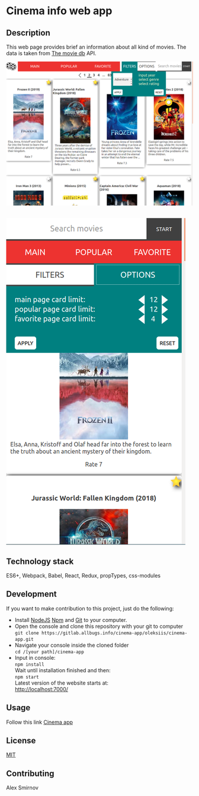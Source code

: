 # Cinema info web app

## Description
This web page provides brief an information about all kind of movies. The data is taken from [The movie db](https://www.themoviedb.org) API. 
<br />

![](src/images/preview2.png)
<br />
<br />

![](src/images/preview1.png)

## Technology stack
ES6+, Webpack, Babel, React, Redux, propTypes, css-modules

## Development
If you want to make contribution to this project, just do the following: 
* Install [NodeJS](https://nodejs.org/en/download/) [Npm](https://docs.npmjs.com/cli/install) and [Git](https://www.atlassian.com/git/tutorials/install-git) to your computer.
* Open the console and clone this repository with your git to computer <br/>
`git clone https://gitlab.allbugs.info/cinema-app/oleksiis/cinema-app.git` <br/>
* Navigate your console inside the cloned folder <br/>
`cd /[your path]/cinema-app` <br/>
* Input in console:<br/>
`npm install`<br/>
Wait until installation finished and then: <br/>
`npm start`<br/>
Latest version of the website starts at:<br/>
[http://localhost:7000/](http://localhost:7000/)

## Usage
Follow this link [Cinema app](http://localhost:7000/)

## License
[MIT](https://choosealicense.com/licenses/mit/)

## Contributing
Alex Smirnov


